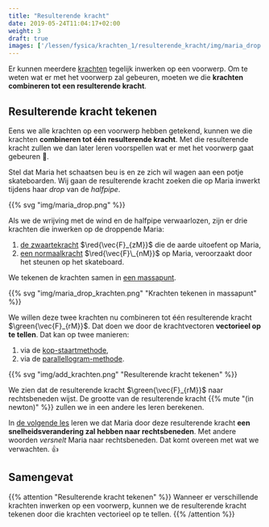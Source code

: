 ```yaml
---
title: "Resulterende kracht"
date: 2019-05-24T11:04:17+02:00
weight: 3
draft: true
images: ['/lessen/fysica/krachten_1/resulterende_kracht/img/maria_drop.png', '/lessen/fysica/krachten_1/resulterende_kracht/img/maria_drop_krachten.png']
---
```

Er kunnen meerdere [krachten](../intro) tegelijk inwerken op een voorwerp. Om
te weten wat er met het voorwerp zal gebeuren, moeten we die **krachten
combineren tot een resulterende kracht**.

## Resulterende kracht tekenen

Eens we alle krachten op een voorwerp hebben getekend, kunnen we die krachten
**combineren tot één resulterende kracht**. Met die resulterende kracht zullen
we dan later leren voorspellen wat er met het voorwerp gaat gebeuren 🔮.

Stel dat Maria het schaatsen beu is en ze zich wil wagen aan een potje
skateboarden. Wij gaan de resulterende kracht zoeken die op Maria inwerkt
tijdens haar *drop* van de *halfpipe*.

{{% svg "img/maria_drop.png" %}}

Als we de wrijving met de wind en de halfpipe verwaarlozen, zijn er drie
krachten die inwerken op de droppende Maria:

1. [de zwaartekracht](../zwaartekracht) $\red{\vec{F}_{zM}}$ die de aarde uitoefent
op Maria,
2. [een normaalkracht](../normaalkracht) $\red{\vec{F}\_{nM}}$ op Maria, veroorzaakt door
het steunen op het skateboard.

We tekenen de krachten samen in [een
massapunt](../kracht_op_voorwerp/#leg-alle-krachten-samen-in-een-massapunt).

{{% svg "img/maria_drop_krachten.png" "Krachten tekenen in massapunt" %}}

We willen deze twee krachten nu combineren tot één resulterende kracht
$\green{\vec{F}_{rM}}$. Dat doen we door de krachtvectoren **vectorieel op te tellen**.
Dat kan op twee manieren:

1. via de
[kop-staartmethode](../../../wiskunde/vector_1/grafisch_optellen/#kop-staartmethode),
2. via de [parallellogram-methode](../../../wiskunde/vector_1/grafisch_optellen/#parallellogram-methode).

{{% svg "img/add_krachten.png" "Resulterende kracht tekenen" %}}

We zien dat de resulterende kracht $\green{\vec{F}_{rM}}$ naar rechtsbeneden wijst.
De grootte van de resulterende kracht {{% mute "(in newton)" %}} zullen we in een
andere les leren berekenen.

In [de volgende les](../snelheidsverandering) leren we dat Maria door deze
resulterende kracht **een snelheidsverandering zal hebben naar rechtsbeneden**.
Met andere woorden *versnelt* Maria naar rechtsbeneden. Dat komt overeen met wat
we verwachten. 👍

## Samengevat

{{% attention "Resulterende kracht tekenen" %}}
Wanneer er verschillende krachten inwerken op een voorwerp, kunnen we de
resulterende kracht tekenen door die krachten vectorieel op te tellen.
{{% /attention %}}

